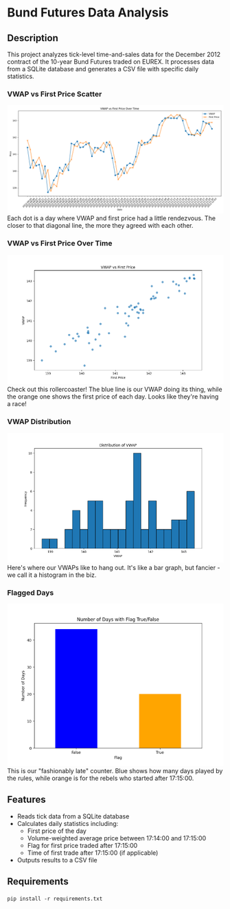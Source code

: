 # Bund Futures Data Analysis

## Description
This project analyzes tick-level time-and-sales data for the December 2012 contract of the 10-year Bund Futures traded on EUREX. It processes data from a SQLite database and generates a CSV file with specific daily statistics.


### VWAP vs First Price Scatter
![VWAP vs First Price Scatter](output/plot_vwap_vs_first_price.png)
Each dot is a day where VWAP and first price had a little rendezvous. The closer to that diagonal line, the more they agreed with each other.

### VWAP vs First Price Over Time
![VWAP vs First Price](output/VWAP_vs_first_price.png)
Check out this rollercoaster! The blue line is our VWAP doing its thing, while the orange one shows the first price of each day. Looks like they're having a race!

### VWAP Distribution
![VWAP Histogram](output/VWAP_histogram.png)
Here's where our VWAPs like to hang out. It's like a bar graph, but fancier - we call it a histogram in the biz.

### Flagged Days
![Flagged Days Plot](output/Flagged_days_plot.png)
<br>This is our "fashionably late" counter. Blue shows how many days played by the rules, while orange is for the rebels who started after 17:15:00.

## Features
- Reads tick data from a SQLite database
- Calculates daily statistics including:
  - First price of the day
  - Volume-weighted average price between 17:14:00 and 17:15:00
  - Flag for first price traded after 17:15:00
  - Time of first trade after 17:15:00 (if applicable)
- Outputs results to a CSV file

## Requirements
`pip install -r requirements.txt`
